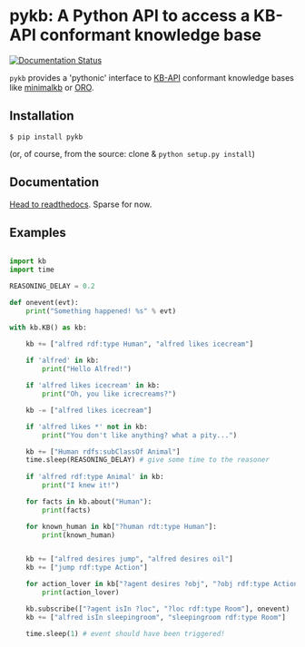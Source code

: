 pykb: A Python API to access a KB-API conformant knowledge base
===============================================================

[![Documentation Status](https://readthedocs.org/projects/pykb/badge/?version=latest)](http://pykb.readthedocs.org)

`pykb` provides a 'pythonic' interface to
[KB-API](http://homepages.laas.fr/slemaign/wiki/doku.php?id=kb_api_robotics)
conformant knowledge bases like
[minimalkb](https://github.com/chili-epfl/minimalkb) or
[ORO](https://github.com/severin-lemaignan/oro-server).

Installation
------------

```
$ pip install pykb
```

(or, of course, from the source: clone & `python setup.py install`)

Documentation
-------------

[Head to readthedocs](http://pykb.readthedocs.org). Sparse for now.


Examples
--------

```python

import kb
import time

REASONING_DELAY = 0.2

def onevent(evt):
    print("Something happened! %s" % evt)

with kb.KB() as kb:

    kb += ["alfred rdf:type Human", "alfred likes icecream"]
    
    if 'alfred' in kb:
        print("Hello Alfred!")

    if 'alfred likes icecream' in kb:
        print("Oh, you like icrecreams?")

    kb -= ["alfred likes icecream"]

    if 'alfred likes *' not in kb:
        print("You don't like anything? what a pity...")

    kb += ["Human rdfs:subClassOf Animal"]
    time.sleep(REASONING_DELAY) # give some time to the reasoner
    
    if 'alfred rdf:type Animal' in kb:
        print("I knew it!")

    for facts in kb.about("Human"):
        print(facts)

    for known_human in kb["?human rdt:type Human"]:
        print(known_human)


    kb += ["alfred desires jump", "alfred desires oil"]
    kb += ["jump rdf:type Action"]

    for action_lover in kb["?agent desires ?obj", "?obj rdf:type Action"]:
        print(action_lover)

    kb.subscribe(["?agent isIn ?loc", "?loc rdf:type Room"], onevent)
    kb += ["alfred isIn sleepingroom", "sleepingroom rdf:type Room"]

    time.sleep(1) # event should have been triggered!
```
